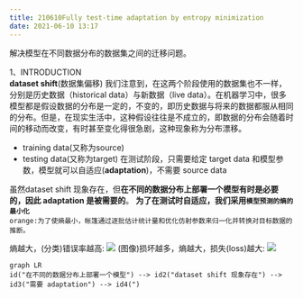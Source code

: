 ```yaml
---
title: 210610Fully test-time adaptation by entropy minimization
date: 2021-06-10 13:17
---
```


解决模型在不同数据分布的数据集之间的迁移问题。

1、INTRODUCTION  
**dataset shift**(数据集偏移)
我们注意到，在这两个阶段使用的数据集也不一样，分别是历史数据（historical data）与新数据（live data）。在机器学习中，很多模型都是假设数据的分布是一定的，不变的，即历史数据与将来的数据都服从相同的分布。但是，在现实生活中，这种假设往往是不成立的，即数据的分布会随着时间的移动而改变，有时甚至变化得很急剧，这种现象称为分布漂移。   

- training data(又称为source)
- testing data(又称为target)
在测试阶段，只需要给定 target data 和模型参数，模型就可以自适应(**adaptation**)，不需要 source data

虽然dataset shift 现象存在，但**在不同的数据分布上部署一个模型有时是必要的，因此 adaptation 是被需要的**。  **为了在测试时自适应，我们采用`模型预测的熵的最小化`**  
`orange:为了使熵最小，帐篷通过逐批估计统计量和优化仿射参数来归一化并转换对目标数据的推断。`    

熵越大，(分类)错误率越高:
![](./_image/2021-06-10/2021-06-10-15-19-23@2x.png)
(图像)损坏越多，熵越大，损失(loss)越大:
![](./_image/2021-06-10/2021-06-10-15-19-32@2x.png)
```mermaid
graph LR
id("在不同的数据分布上部署一个模型") --> id2("dataset shift 现象存在") --> id3("需要 adaptation") --> id4(")
```